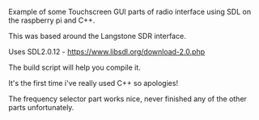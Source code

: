 Example of some Touchscreen GUI parts of radio interface using SDL on the raspberry pi and C++.

This was based around the Langstone SDR interface.

Uses SDL2.0.12 - https://www.libsdl.org/download-2.0.php

The build script will help you compile it.

It's the first time i've really used C++ so apologies!

The frequency selector part works nice, never finished any of the other parts unfortunately.
